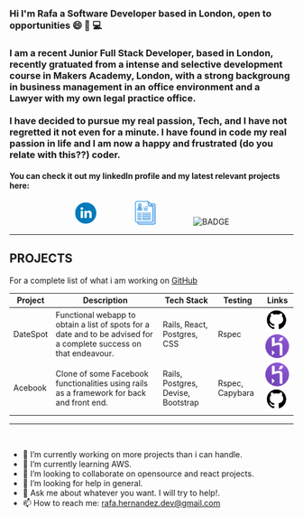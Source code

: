 ### Hi I'm Rafa a Software Developer based in London, open to opportunities 😄 :wave: :computer:
<h3 align="justified"> I am a recent Junior Full Stack Developer, based in London, recently gratuated from a intense and selective development course in Makers Academy, London, with a strong backgroung in business management in an office environment and a Lawyer with my own legal practice office.<br><br> I have decided to pursue my real passion, Tech, and I have not regretted it not even for a minute. I have found in code my real passion in life and I am now a happy and frustrated (do you relate with this??) coder. </h3>

<h4>You can check it out my linkedIn profile and my latest relevant projects here:</h4>

<p align="center">
  <a href="https://www.linkedin.com/in/rafael-hernandez-82705baa/">
    <img src="./images/Linkedin_Logo.png" alt="linkedin" hspace="30" height="42" width="42"></a>
  <a href="https://github.com/rafahg/CV">
    <img src="./images/cv_image.svg" alt="CV" hspace="30" height="42" width="42"></a>
  <img src="https://img.shields.io/badge/Ready-for%20Develop!-blue" alt="BADGE" hspace="30">
</p>

***

## PROJECTS
For a complete list of what i am working on [GitHub](https://github.com/rafahg)


Project | Description | Tech Stack | Testing | Links
--- | --- | --- | --- | ---
DateSpot | Functional webapp to obtain a list of spots for a date and to be advised for a complete success on that endeavour. | Rails, React, Postgres, CSS | Rspec | <a href="https://github.com/rafahg/travel-final-project"><img alt="github" src="./images/Github_Logo.png" height="42" width="42"></a><a href="https://datespot-app.herokuapp.com/"><img alt="heroku" src="./images/Heroku_Logo.png" height="42" width="42"> </a>
Acebook | Clone of some Facebook functionalities using rails as a framework for back and front end. | Rails, Postgres, Devise, Bootstrap | Rspec, Capybara | <a href="https://the-undefined-method.herokuapp.com/users/sign_in"><img alt="heroku" src="./images/Heroku_Logo.png" height="42" width="42"> </a><a href="https://github.com/rafahg/acebook-theUndefinedMethod"><img alt="github" src="./images/Github_Logo.png" height="42" width="42"> </a>
***

<br>

- 🔭 I’m currently working on more projects than i can handle.
- 🌱 I’m currently learning AWS.
- 👯 I’m looking to collaborate on opensource and react projects.
- 🤔 I’m looking for help in general.
- 💬 Ask me about whatever you want. I will try to help!.
- 📫 How to reach me: rafa.hernandez.dev@gmail.com  
